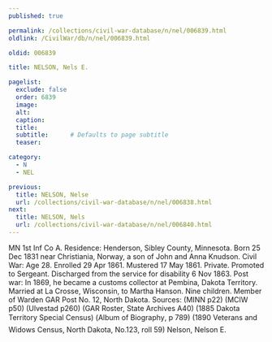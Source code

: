 ```yaml
---
published: true

permalink: /collections/civil-war-database/n/nel/006839.html
oldlink: /CivilWar/db/n/nel/006839.html

oldid: 006839

title: NELSON, Nels E.

pagelist:
  exclude: false
  order: 6839
  image: 
  alt:
  caption:
  title:
  subtitle:      # Defaults to page subtitle
  teaser:

category: 
  - N 
  - NEL

previous:
  title: NELSON, Nelse
  url: /collections/civil-war-database/n/nel/006838.html  
next:
  title: NELSON, Nels
  url: /collections/civil-war-database/n/nel/006840.html   
---
```

MN 1st Inf Co A. Residence: Henderson, Sibley County, Minnesota. Born 25 Dec 1831 near Christiania, Norway, a son of John and Anna Knudson. Civil War: Age 28. Enrolled 29 Apr 1861. Mustered 17 May 1861. Private. Promoted to Sergeant. Discharged from the service for disability 6 Nov 1863. Post war: In 1869, he became a customs collector at Pembina, Dakota Territory. Married at La Crosse, Wisconsin, to Martha Hanson. Nine children. Member of Warden GAR Post No. 12, North Dakota. Sources: (MINN p22) (MCIW p50) (Ulvestad p260) (GAR Roster, State Archives A40) (1885 Dakota Territory Special Census) (&#147;Album of Biography&#148;, p 789) (1890 Veterans and Widows Census, North Dakota, No.123, roll 59) &#147;Nelson, Nelson E.&#148;